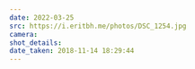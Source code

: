 ```yaml
---
date: 2022-03-25
src: https://i.eritbh.me/photos/DSC_1254.jpg
camera:
shot_details:
date_taken: 2018-11-14 18:29:44
---
```

